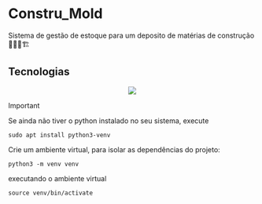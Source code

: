 # Constru_Mold
Sistema de gestão de estoque para um deposito de matérias de construção  👷🏽‍♂️🏗️ 

## Tecnologias

<p align="center">
    <img src="https://img.shields.io/badge/Django-092E20?style=for-the-badge&logo=django&logoColor=white"/>
</p>

> [!IMPORTANT]
> Se ainda não tiver o python instalado no seu sistema, execute
>```
>sudo apt install python3-venv
>```
Crie um ambiente virtual, para isolar as dependências do projeto:
```
python3 -m venv venv
```
executando o ambiente virtual
```
source venv/bin/activate
```
